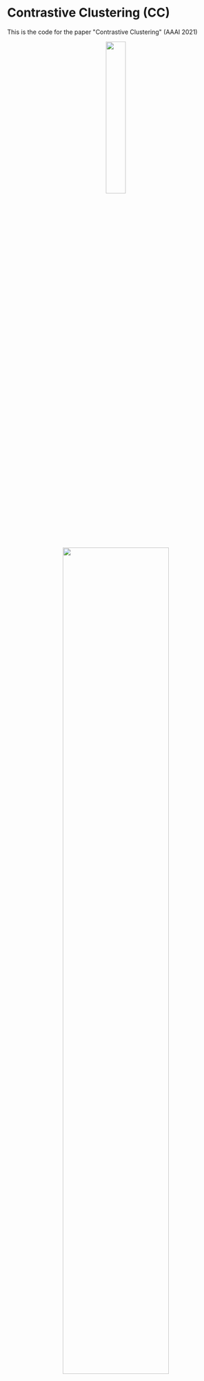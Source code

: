 # Contrastive Clustering (CC)

This is the code for the paper "Contrastive Clustering" (AAAI 2021)
<div align=center><img src="Figures/Figure1.png" width = "30%"/></div>

<div align=center><img src="Figures/Figure2.png" width = "70%"/></div>

# Dependency

- python>=3.7
- pytorch>=1.6.0
- torchvision>=0.8.1
- munkres>=1.1.4
- numpy>=1.19.2
- opencv-python>=4.4.0.46
- pyyaml>=5.3.1
- scikit-learn>=0.23.2

# Usage

## Configuration

There is a configuration file "config/config.yaml", where one can edit both the training and test options.

## Training

After setting the configuration, to start training, simply run

> python train.py

Since the traning strategy for STL-10 is slightly different from others (unlabeled data is used on ICH only while training and test split are used on both ICH and CCH), to start training on STL-10, run

> python train_STL10.py

## Test

Once the training is completed, there will be a saved model in the "model_path" specified in the configuration file. To test the trained model, run

> python cluster.py

We uploaded the pretrained model which achieves the performance reported in the paper to the "save" folder for reference.

# Dataset

CIFAR-10, CIFAR-100, STL-10 will be automatically downloaded by Pytorch. Tiny-ImageNet can be downloaded from http://cs231n.stanford.edu/tiny-imagenet-200.zip. For ImageNet-10 and ImageNet-dogs, we provided their description in the "dataset" folder.

